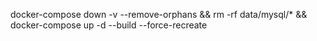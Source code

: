docker-compose down -v --remove-orphans && rm -rf data/mysql/* && docker-compose up -d --build --force-recreate